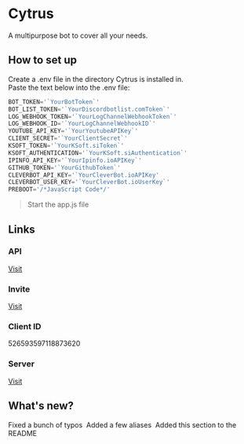 # Cytrus
A multipurpose bot to cover all your needs.

## How to set up
Create a .env file in the directory Cytrus is installed in.  
Paste the text below into the .env file:  
```js
BOT_TOKEN='`YourBotToken`'
BOT_LIST_TOKEN='`YourDiscordbotlist.comToken`'
LOG_WEBHOOK_TOKEN='`YourLogChannelWebhookToken`'
LOG_WEBHOOK_ID='`YourLogChannelWebhookID`'
YOUTUBE_API_KEY='`YourYoutubeAPIKey`'
CLIENT_SECRET='`YourClientSecret`'
KSOFT_TOKEN='`YourKSoft.siToken`'
KSOFT_AUTHENTICATION='`YourKSoft.siAuthentication`'
IPINFO_API_KEY='`YourIpinfo.ioAPIKey`'
GITHUB_TOKEN='`YourGithubToken`'
CLEVERBOT_API_KEY='`YourCleverBot.ioAPIKey'
CLEVERBOT_USER_KEY='`YourCleverBot.ioUserKey`'
PREBOOT='/*JavaScript Code*/'
```
> Start the app.js file  

## Links
### API
[Visit](https://cytrusbot.glitch.me/api/)
​
### Invite
[Visit](https://discordapp.com/oauth2/authorize?client_id=526593597118873620&scope=bot&permissions=8)
​
### Client ID
526593597118873620
​
### Server
[Visit](https://discord.gg/VfTE9GH)

## What's new?
Fixed a bunch of typos
​
Added a few aliases
​
Added this section to the README
